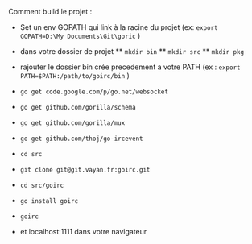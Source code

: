 Comment build le projet : 

* Set un env GOPATH qui link à la racine du projet  (ex: `export GOPATH=D:\My Documents\Git\goric` )

* dans votre dossier de projet 
** `mkdir bin`
** `mkdir src`
** `mkdir pkg`

* rajouter le dossier bin crée precedement a votre PATH (ex : `export PATH=$PATH:/path/to/goirc/bin` )

* `go get code.google.com/p/go.net/websocket`
* `go get github.com/gorilla/schema`
* `go get github.com/gorilla/mux`
* `go get github.com/thoj/go-ircevent`

* `cd src`
* `git clone git@git.vayan.fr:goirc.git`

* `cd src/goirc`
* `go install goirc`
* `goirc`
* et localhost:1111 dans votre navigateur